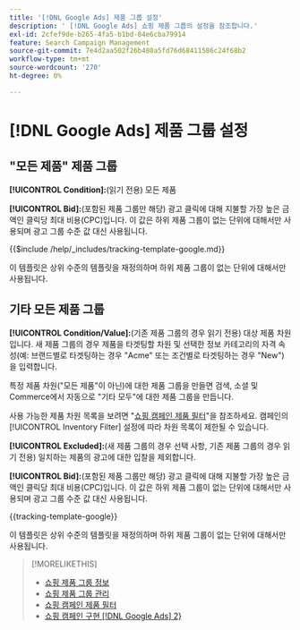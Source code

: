 ```yaml
---
title: '[!DNL Google Ads] 제품 그룹 설정'
description: ' [!DNL Google Ads] 쇼핑 제품 그룹의 설정을 참조합니다.'
exl-id: 2cfef9de-b265-4fa5-b1bd-84e6cba79914
feature: Search Campaign Management
source-git-commit: 7e4d2aa502f26b480a5fd76d68411586c24f68b2
workflow-type: tm+mt
source-wordcount: '270'
ht-degree: 0%

---
```


# [!DNL Google Ads] 제품 그룹 설정

## &quot;모든 제품&quot; 제품 그룹

**[!UICONTROL Condition]:**(읽기 전용) 모든 제품

**[!UICONTROL Bid]:**(포함된 제품 그룹만 해당) 광고 클릭에 대해 지불할 가장 높은 금액인 클릭당 최대 비용(CPC)입니다. 이 값은 하위 제품 그룹이 없는 단위에 대해서만 사용되며 광고 그룹 수준 값 대신 사용됩니다.

<!-- **[!UICONTROL Tracking Template]:** -->

{{$include /help/_includes/tracking-template-google.md}}

이 템플릿은 상위 수준의 템플릿을 재정의하며 하위 제품 그룹이 없는 단위에 대해서만 사용됩니다.

## 기타 모든 제품 그룹

**[!UICONTROL Condition/Value]:**(기존 제품 그룹의 경우 읽기 전용) 대상 제품 차원입니다. 새 제품 그룹의 경우 제품을 타겟팅할 차원 및 선택한 정보 카테고리의 자격 속성(예: 브랜드별로 타겟팅하는 경우 &quot;Acme&quot; 또는 조건별로 타겟팅하는 경우 &quot;New&quot;)을 입력합니다.

특정 제품 차원(&quot;모든 제품&quot;이 아닌)에 대한 제품 그룹을 만들면 검색, 소셜 및 Commerce에서 자동으로 &quot;기타 모두&quot;에 대한 제품 그룹을 만듭니다.

사용 가능한 제품 차원 목록을 보려면 &quot;[쇼핑 캠페인 제품 필터](/help/search-social-commerce/campaign-management/campaigns/shopping-campaign-product-filters.md)&quot;을 참조하세요. 캠페인의 [!UICONTROL Inventory Filter] 설정에 따라 차원 목록이 제한될 수 있습니다.

**[!UICONTROL Excluded]:**(새 제품 그룹의 경우 선택 사항, 기존 제품 그룹의 경우 읽기 전용) 일치하는 제품의 광고에 대한 입찰을 제외합니다.

**[!UICONTROL Bid]:**(포함된 제품 그룹만 해당) 광고 클릭에 대해 지불할 가장 높은 금액인 클릭당 최대 비용(CPC)입니다. 이 값은 하위 제품 그룹이 없는 단위에 대해서만 사용되며 광고 그룹 수준 값 대신 사용됩니다.

<!-- **[!UICONTROL Tracking Template]:** -->

<!-- ExL can't handle the same include twice in the same file, so using a snippet for the second occurrence.

{{$include /help/_includes/tracking-template-google.md}}
-->

{{tracking-template-google}}

이 템플릿은 상위 수준의 템플릿을 재정의하며 하위 제품 그룹이 없는 단위에 대해서만 사용됩니다.

>[!MORELIKETHIS]
>
>* [쇼핑 제품 그룹 정보](product-group-about.md)
>* [쇼핑 제품 그룹 관리](product-group-manage.md)
>* [쇼핑 캠페인 제품 필터](/help/search-social-commerce/campaign-management/campaigns/shopping-campaign-product-filters.md)
>* [쇼핑 캠페인 구현 [!DNL Google Ads] 2&rbrace;](/help/search-social-commerce/campaign-management/special-workflows/google-shopping-campaigns.md)
